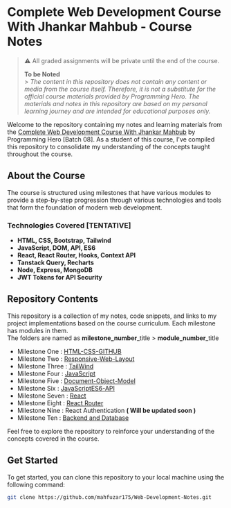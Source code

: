 # Complete Web Development Course With Jhankar Mahbub - Course Notes

> :warning: All graded assignments will be private until the end of the course.
>
> **To be Noted**<br> > _The content in this repository does not contain any content or media from the course itself. Therefore, it is not a substitute for the official course materials provided by Programming Hero. The materials and notes in this repository are based on my personal learning journey and are intended for educational purposes only._

Welcome to the repository containing my notes and learning materials from the <a href="https://web.programming-hero.com/course-details">Complete Web Development Course With Jhankar Mahbub</a> by Programming Hero [Batch 08].
As a student of this course, I've compiled this repository to consolidate my understanding of the concepts taught throughout the course.

## About the Course

The course is structured using milestones that have various modules to provide a step-by-step progression through various technologies and tools that form the foundation of modern web development.

### Technologies Covered [TENTATIVE]

- **HTML, CSS, Bootstrap, Tailwind**
- **JavaScript, DOM, API, ES6**
- **React, React Router, Hooks, Context API**
- **Tanstack Query, Recharts**
- **Node, Express, MongoDB**
- **JWT Tokens for API Security**

## Repository Contents

This repository is a collection of my notes, code snippets, and links to my project implementations based on the course curriculum. Each milestone has modules in them. <br>
The folders are named as **milestone_number**\_title > **module_number**\_title

- Milestone One : [HTML-CSS-GITHUB](https://github.com/mahfuzar175/Web-Development/blob/main/1_HTML_CSS_GITHUB/summary.md)
- Milestone Two : [Responsive-Web-Layout](https://github.com/mahfuzar175/Web-Development/blob/main/2_Responsive_Web_Layout/summary.md)
- Milestone Three : [TailWind](https://github.com/mahfuzar175/Web-Development/blob/main/3_TailWind/summary.md)
- Milestone Four : [JavaScript](https://github.com/mahfuzar175/Web-Development/blob/main/4_Javascript/summary.md)
- Milestone Five : [Document-Object-Model](https://github.com/mahfuzar175/Web-Development/blob/main/5_DOM/summary.md)
- Milestone Six : [JavaScriptES6-API](https://github.com/mahfuzar175/Web-Development/blob/main/6_JavaScriptES6_API/summary.md)
- Milestone Seven : [React](https://github.com/mahfuzar175/Web-Development-Notes/tree/main/7_React)
- Milestone Eight : [React Router](https://github.com/mahfuzar175/Web-Development-Notes/tree/main/8_React_Router_States)
- Milestone Nine : React Authentication **( Will be updated soon )**
- Milestone Ten : [Backend and Database](https://github.com/mahfuzar175/Web-Development-Notes/tree/main/10_Backend_And_Database)

Feel free to explore the repository to reinforce your understanding of the concepts covered in the course.

## Get Started

To get started, you can clone this repository to your local machine using the following command:

```bash
git clone https://github.com/mahfuzar175/Web-Development-Notes.git
```
